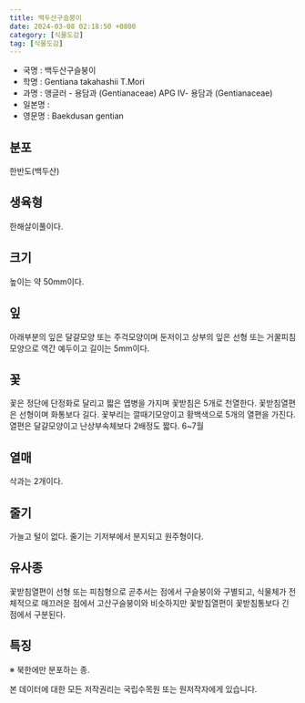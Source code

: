 ```yaml
---
title: 백두산구슬붕이
date: 2024-03-08 02:18:50 +0800
category: [식물도감]
tag: [식물도감]
---
```




- 국명 : 백두산구슬붕이
- 학명 : Gentiana takahashii T.Mori
- 과명 : 앵글러 - 용담과 (Gentianaceae) APG Ⅳ- 용담과 (Gentianaceae)
- 일본명 : 
- 영문명 : Baekdusan gentian


## 분포
한반도(백두산)
## 생육형
한해살이풀이다.
## 크기
높이는 약 50mm이다.
## 잎
아래부분의 잎은 달걀모양 또는 주걱모양이며 둔저이고 상부의 잎은 선형 또는 거꿀피침모양으로 역간 예두이고 길이는 5mm이다.
## 꽃
꽃은 정단에 단정화로 달리고 짧은 엽병을 가지며 꽃받침은 5개로 천열한다. 꽃받침열편은 선형이며 화통보다 길다. 꽃부리는 깔때기모양이고 황백색으로 5개의 열편을 가진다. 열편은 달걀모양이고 난상부속체보다 2배정도 짧다. 6~7월
## 열매
삭과는 2개이다.
## 줄기
가늘고 털이 없다. 줄기는 기저부에서 분지되고 원주형이다.
## 유사종
꽃받침열편이 선형 또는 피침형으로 곧추서는 점에서 구슬붕이와 구별되고, 식물체가 전체적으로 매끄러운 점에서 고산구슬붕이와 비슷하지만 꽃받침열편이 꽃받침통보다 긴 점에서 구분된다. 
## 특징
※ 북한에만 분포하는 종.






본 데이터에 대한 모든 저작권리는 국립수목원 또는 원저작자에게 있습니다.
